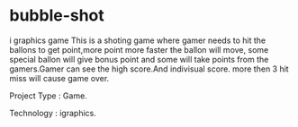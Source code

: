 # bubble-shot
i graphics game
This is a shoting game where gamer needs to hit the ballons to get point,more point more faster the ballon will move,
some special ballon will give bonus point and some will take points from the gamers.Gamer can see the high score.And indivisual score.
more then 3 hit miss will cause game over. 

Project Type : Game.

Technology :	igraphics.
